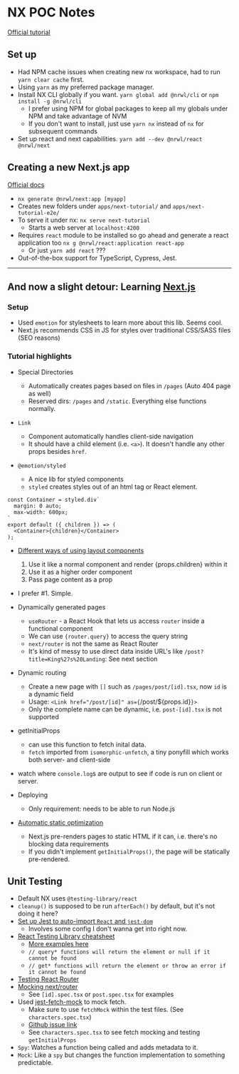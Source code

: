 # NX POC Notes

[Official tutorial](https://nx.dev/react/getting-started/getting-started)

## Set up

- Had NPM cache issues when creating new nx workspace, had to run `yarn clear cache` first.
- Using `yarn` as my preferred package manager.
- Install NX CLI globally if you want. `yarn global add @nrwl/cli` or `npm install -g @nrwl/cli`
  - I prefer using NPM for global packages to keep all my globals under NPM and take advantage of NVM
  - If you don't want to install, just use `yarn nx` instead of `nx` for subsequent commands
- Set up react and next capabilities. `yarn add --dev @nrwl/react @nrwl/next`

## Creating a new Next.js app

[Official docs](https://nx.dev/react/guides/nextjs)

- `nx generate @nrwl/next:app [myapp]`
- Creates new folders under `apps/next-tutorial/` and `apps/next-tutorial-e2e/`
- To serve it under nx: `nx serve next-tutorial`
  - Starts a web server at `localhost:4200`
- Requires `react` module to be installed so go ahead and generate a react application too `nx g @nrwl/react:application react-app`
  - Or just `yarn add react` ???
- Out-of-the-box support for TypeScript, Cypress, Jest.

---

## And now a slight detour: Learning [Next.js](https://nextjs.org/learn/basics/getting-started)

### Setup

- Used `emotion` for stylesheets to learn more about this lib. Seems cool.
- Next.js recommends CSS in JS for styles over traditional CSS/SASS files (SEO reasons)

### Tutorial highlights

- Special Directories
  - Automatically creates pages based on files in `/pages` (Auto 404 page as well)
  - Reserved dirs: `/pages` and `/static`. Everything else functions normally.

- `Link`
  - Component automatically handles client-side navigation
  - It should have a child element (i.e. `<a>`). It doesn't handle any other props besides `href`.

- `@emotion/styled`
  - A nice lib for styled components
  - `styled` creates styles out of an html tag or React element.

```react
const Container = styled.div`
  margin: 0 auto;
  max-width: 600px;
`
export default ({ children }) => (
  <Container>{children}</Container>
);
```

- [Different ways of using layout components](https://nextjs.org/learn/basics/using-shared-components/rendering-children-components)
  1. Use it like a normal component and render {props.children} within it
  2. Use it as a higher order component
  3. Pass page content as a prop
- I prefer #1. Simple.

- Dynamically generated pages
  - `useRouter` - a React Hook that lets us access `router` inside a functional component
  - We can use `{router.query}` to access the query string
  - `next/router` is not the same as React Router
  - It's kind of messy to use direct data inside URL's like `/post?title=King%27s%20Landing`: See next section

- Dynamic routing
  - Create a new page with `[]` such as `/pages/post/[id].tsx`, now `id` is a dynamic field
  - Usage: `<Link href="/post/[id]" as={`/post/${props.id}`}>`
  - Only the complete name can be dynamic, i.e. `post-[id].tsx` is not supported

- getInitialProps
  - can use this function to fetch inital data.
  - `fetch` imported from `isomorphic-unfetch`, a tiny ponyfill which works both server- and client-side

- watch where `console.log`s are output to see if code is run on client or server.

- Deploying
  - Only requirement: needs to be able to run Node.js

- [Automatic static optimization](https://github.com/zeit/next.js/#automatic-static-optimization)
  - Next.js pre-renders pages to static HTML if it can, i.e. there's no blocking data requirements
  - If you didn't implement `getInitialProps()`, the page will be statically pre-rendered.

## Unit Testing

- Default NX uses `@testing-library/react`
- `cleanup()` is supposed to be run `afterEach()` by default, but it's not doing it here?
- [Set up Jest to auto-import `React` and `jest-dom`](https://testing-library.com/docs/react-testing-library/setup#cleanup)
  - Involves some config I don't wanna get into right now.
- [React Testing Library cheatsheet](https://testing-library.com/docs/react-testing-library/cheatsheet)
  - [More examples here](https://github.com/testing-library/react-testing-library)
  - `// query* functions will return the element or null if it cannot be found`
  - `// get* functions will return the element or throw an error if it cannot be found`
- [Testing React Router](https://testing-library.com/docs/example-react-router)
- [Mocking next/router](https://github.com/zeit/next.js/issues/7479)
  - See `[id].spec.tsx` or `post.spec.tsx` for examples
- Used [jest-fetch-mock](https://www.npmjs.com/package/jest-fetch-mock) to mock fetch.
  - Make sure to use `fetchMock` within the test files. (See `characters.spec.tsx`)
  - [Github issue link](https://github.com/jefflau/jest-fetch-mock/issues/82)
  - See `characters.spec.tsx` to see fetch mocking and testing `getInitialProps`
- `Spy`: Watches a function being called and adds metadata to it.
- `Mock`: Like a `spy` but changes the function implementation to something predictable.
